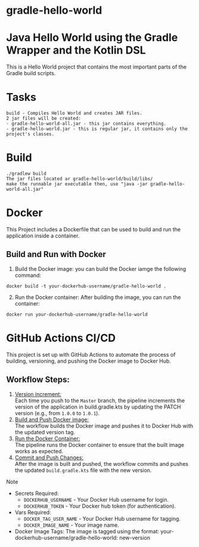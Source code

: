 # gradle-hello-world
# Java Hello World using the Gradle Wrapper and the Kotlin DSL
This is a Hello World project that contains the most important parts of the Gradle build scripts.

# Tasks
```
build - Compiles Hello World and creates JAR files.
2 jar files will be created:
- gradle-hello-world-all.jar - this jar contains everything.
- gradle-hello-world.jar - this is regular jar, it contains only the project's classes.
```

# Build
```
./gradlew build
The jar files located ar gradle-hello-world/build/libs/
make the runnable jar executable then, use "java -jar gradle-hello-world-all.jar"
```

# Docker
This Project includes a Dockerfile that can be used to build and run the application inside a container.
## Build and Run with Docker
1. Build the Docker image:
you can build the Docker iamge the following command:
```
docker build -t your-dockerhub-username/gradle-hello-world .
```
2. Run the Docker container:
After building the image, you can run the container:
```
docker run your-dockerhub-username/gradle-hello-world
```

# GitHub Actions CI/CD
This project is set up with GitHub Actions to automate the process of building, versioning, and pushing the Docker image to Docker Hub.

## Workflow Steps:
1. <ins>Version increment:</ins>\
Each time you push to the `Master` branch, the pipeline increments the version of the application in build.gradle.kts by updating the PATCH version (e.g., from `1.0.0` to `1.0.1`).
2. <ins>Build and Push Docker image:</ins>\
The workflow builds the Docker image and pushes it to Docker Hub with the updated version tag.
3. <ins>Run the Docker Container:</ins>\
The pipeline runs the Docker container to ensure that the built image works as expected.
4. <ins>Commit and Push Changes:</ins>\
After the image is built and pushed, the workflow commits and pushes the updated `build.gradle.kts` file with the new version.

> [!NOTE]
> - Secrets Required:
>	- `DOCKERHUB_USERNAME` - Your Docker Hub username for login.
>	- `DOCKERHUB_TOKEN` - Your Docker hub token (for authentication).
> - Vars Required:
>	- `DOCKER_TAG_USER_NAME` - Your Docker Hub username for tagging.
>	- `DOCKER_IMAGE_NAME` - Your image name.
> - Docker Image Tags: The image is tagged using the format: your-dockerhub-username/gradle-hello-world: new-version
